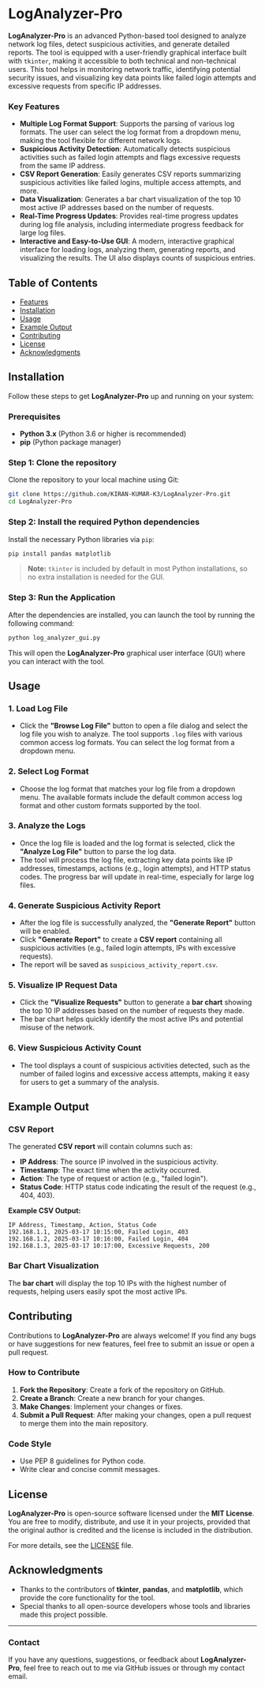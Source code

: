 # LogAnalyzer-Pro

**LogAnalyzer-Pro** is an advanced Python-based tool designed to analyze network log files, detect suspicious activities, and generate detailed reports. The tool is equipped with a user-friendly graphical interface built with `tkinter`, making it accessible to both technical and non-technical users. This tool helps in monitoring network traffic, identifying potential security issues, and visualizing key data points like failed login attempts and excessive requests from specific IP addresses.

### Key Features
- **Multiple Log Format Support**: Supports the parsing of various log formats. The user can select the log format from a dropdown menu, making the tool flexible for different network logs.
- **Suspicious Activity Detection**: Automatically detects suspicious activities such as failed login attempts and flags excessive requests from the same IP address.
- **CSV Report Generation**: Easily generates CSV reports summarizing suspicious activities like failed logins, multiple access attempts, and more.
- **Data Visualization**: Generates a bar chart visualization of the top 10 most active IP addresses based on the number of requests.
- **Real-Time Progress Updates**: Provides real-time progress updates during log file analysis, including intermediate progress feedback for large log files.
- **Interactive and Easy-to-Use GUI**: A modern, interactive graphical interface for loading logs, analyzing them, generating reports, and visualizing the results. The UI also displays counts of suspicious entries.

## Table of Contents
- [Features](#key-features)
- [Installation](#installation)
- [Usage](#usage)
- [Example Output](#example-output)
- [Contributing](#contributing)
- [License](#license)
- [Acknowledgments](#acknowledgments)

## Installation

Follow these steps to get **LogAnalyzer-Pro** up and running on your system:

### Prerequisites
- **Python 3.x** (Python 3.6 or higher is recommended)
- **pip** (Python package manager)

### Step 1: Clone the repository
Clone the repository to your local machine using Git:

```bash
git clone https://github.com/KIRAN-KUMAR-K3/LogAnalyzer-Pro.git
cd LogAnalyzer-Pro
```

### Step 2: Install the required Python dependencies
Install the necessary Python libraries via `pip`:

```bash
pip install pandas matplotlib
```

> **Note:** `tkinter` is included by default in most Python installations, so no extra installation is needed for the GUI.

### Step 3: Run the Application
After the dependencies are installed, you can launch the tool by running the following command:

```bash
python log_analyzer_gui.py
```

This will open the **LogAnalyzer-Pro** graphical user interface (GUI) where you can interact with the tool.

## Usage

### 1. **Load Log File**
   - Click the **"Browse Log File"** button to open a file dialog and select the log file you wish to analyze. The tool supports `.log` files with various common access log formats. You can select the log format from a dropdown menu.

### 2. **Select Log Format**
   - Choose the log format that matches your log file from a dropdown menu. The available formats include the default common access log format and other custom formats supported by the tool.

### 3. **Analyze the Logs**
   - Once the log file is loaded and the log format is selected, click the **"Analyze Log File"** button to parse the log data.
   - The tool will process the log file, extracting key data points like IP addresses, timestamps, actions (e.g., login attempts), and HTTP status codes. The progress bar will update in real-time, especially for large log files.

### 4. **Generate Suspicious Activity Report**
   - After the log file is successfully analyzed, the **"Generate Report"** button will be enabled.
   - Click **"Generate Report"** to create a **CSV report** containing all suspicious activities (e.g., failed login attempts, IPs with excessive requests).
   - The report will be saved as `suspicious_activity_report.csv`.

### 5. **Visualize IP Request Data**
   - Click the **"Visualize Requests"** button to generate a **bar chart** showing the top 10 IP addresses based on the number of requests they made.
   - The bar chart helps quickly identify the most active IPs and potential misuse of the network.

### 6. **View Suspicious Activity Count**
   - The tool displays a count of suspicious activities detected, such as the number of failed logins and excessive access attempts, making it easy for users to get a summary of the analysis.

## Example Output

### CSV Report
The generated **CSV report** will contain columns such as:
- **IP Address**: The source IP involved in the suspicious activity.
- **Timestamp**: The exact time when the activity occurred.
- **Action**: The type of request or action (e.g., "failed login").
- **Status Code**: HTTP status code indicating the result of the request (e.g., 404, 403).

**Example CSV Output:**
```csv
IP Address, Timestamp, Action, Status Code
192.168.1.1, 2025-03-17 10:15:00, Failed Login, 403
192.168.1.2, 2025-03-17 10:16:00, Failed Login, 404
192.168.1.3, 2025-03-17 10:17:00, Excessive Requests, 200
```

### Bar Chart Visualization
The **bar chart** will display the top 10 IPs with the highest number of requests, helping users easily spot the most active IPs.

## Contributing

Contributions to **LogAnalyzer-Pro** are always welcome! If you find any bugs or have suggestions for new features, feel free to submit an issue or open a pull request.

### How to Contribute
1. **Fork the Repository**: Create a fork of the repository on GitHub.
2. **Create a Branch**: Create a new branch for your changes.
3. **Make Changes**: Implement your changes or fixes.
4. **Submit a Pull Request**: After making your changes, open a pull request to merge them into the main repository.

### Code Style
- Use PEP 8 guidelines for Python code.
- Write clear and concise commit messages.

## License

**LogAnalyzer-Pro** is open-source software licensed under the **MIT License**. You are free to modify, distribute, and use it in your projects, provided that the original author is credited and the license is included in the distribution.

For more details, see the [LICENSE](LICENSE) file.

## Acknowledgments

- Thanks to the contributors of **tkinter**, **pandas**, and **matplotlib**, which provide the core functionality for the tool.
- Special thanks to all open-source developers whose tools and libraries made this project possible.

---

### **Contact**

If you have any questions, suggestions, or feedback about **LogAnalyzer-Pro**, feel free to reach out to me via GitHub issues or through my contact email.
